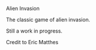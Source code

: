 Alien Invasion

The classic game of alien invasion.

Still a work in progress.

Credit to Eric Matthes
